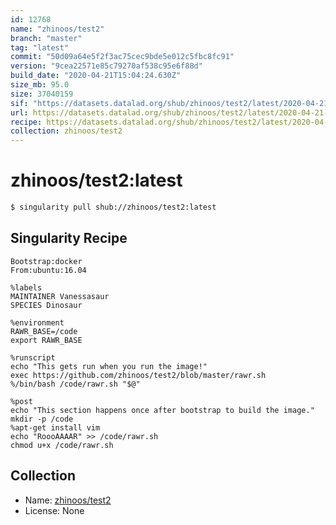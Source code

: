 ```yaml
---
id: 12768
name: "zhinoos/test2"
branch: "master"
tag: "latest"
commit: "50d09a64e5f2f3ac75cec9bde5e012c5fbc8fc91"
version: "9cea22571e85c79270af538c95e6f88d"
build_date: "2020-04-21T15:04:24.630Z"
size_mb: 95.0
size: 37040159
sif: "https://datasets.datalad.org/shub/zhinoos/test2/latest/2020-04-21-50d09a64-9cea2257/9cea22571e85c79270af538c95e6f88d.sif"
url: https://datasets.datalad.org/shub/zhinoos/test2/latest/2020-04-21-50d09a64-9cea2257/
recipe: https://datasets.datalad.org/shub/zhinoos/test2/latest/2020-04-21-50d09a64-9cea2257/Singularity
collection: zhinoos/test2
---
```


# zhinoos/test2:latest

```bash
$ singularity pull shub://zhinoos/test2:latest
```

## Singularity Recipe

```singularity
Bootstrap:docker  
From:ubuntu:16.04

%labels
MAINTAINER Vanessasaur
SPECIES Dinosaur

%environment
RAWR_BASE=/code
export RAWR_BASE

%runscript
echo "This gets run when you run the image!" 
exec https://github.com/zhinoos/test2/blob/master/rawr.sh
%/bin/bash /code/rawr.sh "$@"  

%post  
echo "This section happens once after bootstrap to build the image."  
mkdir -p /code  
%apt-get install vim  
echo "RoooAAAAR" >> /code/rawr.sh
chmod u+x /code/rawr.sh
```

## Collection

 - Name: [zhinoos/test2](https://github.com/zhinoos/test2)
 - License: None

